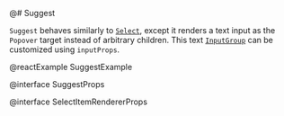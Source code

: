 @# Suggest

`Suggest` behaves similarly to [`Select`](#select/select-component), except it
renders a text input as the `Popover` target instead of arbitrary children. This
text [`InputGroup`](#core/components/text-inputs.input-group) can be customized
using `inputProps`.

@reactExample SuggestExample

@interface SuggestProps

@interface SelectItemRendererProps
